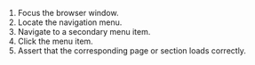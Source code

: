1. Focus the browser window.
2. Locate the navigation menu.
3. Navigate to a secondary menu item.
4. Click the menu item.
5. Assert that the corresponding page or section loads correctly.